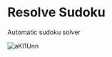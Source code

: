 # Resolve Sudoku
 Automatic sudoku solver



![aKI1Unn](https://user-images.githubusercontent.com/91335382/214314960-bb0bdb47-25e0-44e1-8b57-548699fa50e2.gif)
